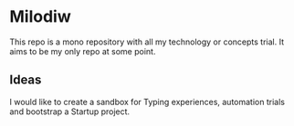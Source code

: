 # Milodiw
This repo is a mono repository with all my technology or concepts trial.
It aims to be my only repo at some point.

## Ideas
I would like to create a sandbox for Typing experiences, automation trials and bootstrap a Startup project.